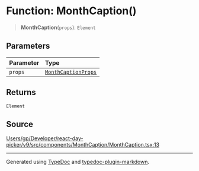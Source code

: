 # Function: MonthCaption()

> **MonthCaption**(`props`): `Element`

## Parameters

| Parameter | Type |
| :------ | :------ |
| `props` | [`MonthCaptionProps`](/api/interfaces/MonthCaptionProps.md) |

## Returns

`Element`

## Source

[Users/gp/Developer/react-day-picker/v9/src/components/MonthCaption/MonthCaption.tsx:13](https://github.com/gpbl/react-day-picker/blob/005599683/src/components/MonthCaption/MonthCaption.tsx#L13)

***

Generated using [TypeDoc](https://typedoc.org) and [typedoc-plugin-markdown](https://typedoc-plugin-markdown.org).
